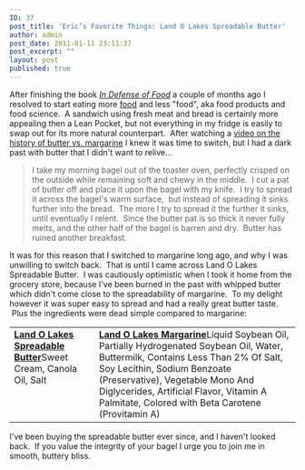 ```yaml
---
ID: 37
post_title: 'Eric’s Favorite Things: Land O Lakes Spreadable Butter'
author: admin
post_date: 2011-01-11 23:11:37
post_excerpt: ""
layout: post
published: true
---
```

After finishing the book <a href="http://www.amazon.com/gp/product/0143114964?ie=UTF8&amp;tag=erikol03-20&amp;linkCode=as2&amp;camp=1789&amp;creative=9325&amp;creativeASIN=0143114964"><em>In Defense of Food</em></a> a couple of months ago I resolved to start eating more <span style="text-decoration: underline;">food</span> and less "food", aka food products and food science.  A sandwich using fresh meat and bread is certainly more appealing then a Lean Pocket, but not everything in my fridge is easily to swap out for its more natural counterpart.  After watching a <a href="http://vimeo.com/4941611">video on the history of butter vs. margarine</a> I knew it was time to switch, but I had a dark past with butter that I didn't want to relive...
<blockquote>I take my morning bagel out of the toaster oven, perfectly crisped on the outside while remaining soft and chewy in the middle.  I cut a pat of butter off and place it upon the bagel with my knife.  I try to spread it across the bagel's warm surface,  but instead of spreading it sinks further into the bread.  The more I try to spread it the further it sinks, until eventually I relent.  Since the butter pat is so thick it never fully melts, and the other half of the bagel is barren and dry.  Butter has ruined another breakfast.</blockquote>
It was for this reason that I switched to margarine long ago, and why I was unwilling to switch back.  That is until I came across Land O Lakes Spreadable Butter.  I was cautiously optimistic when I took it home from the grocery store, because I've been burned in the past with whipped butter which didn't come close to the spreadability of margarine.  To my delight however it was super easy to spread and had a really great butter taste.  Plus the ingredients were dead simple compared to margarine:
<table width="100%">
<tbody>
<tr>
<td valign="top"><strong><a href="http://www.landolakes.com/product/15127/spreadable-butter-with-canola-oil">Land O Lakes Spreadable Butter</a></strong>Sweet Cream,
Canola Oil,
Salt</td>
<td><strong><a href="http://www.landolakes.com/product/14000/margarine---sticks">Land O Lakes Margarine</a></strong>Liquid Soybean Oil,
Partially Hydrogenated Soybean Oil,
Water,
Buttermilk,
Contains Less Than 2% Of Salt,
Soy Lecithin,
Sodium Benzoate (Preservative),
Vegetable Mono And Diglycerides,
Artificial Flavor,
Vitamin A Palmitate,
Colored with Beta Carotene (Provitamin A)</td>
</tr>
</tbody>
</table>
I've been buying the spreadable butter ever since, and I haven't looked back.  If you value the integrity of your bagel I urge you to join me in smooth, buttery bliss.